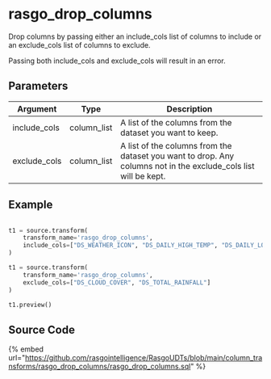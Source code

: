 

# rasgo_drop_columns

Drop columns by passing either an include_cols list of columns to include or an exclude_cols list of columns to exclude.

Passing both include_cols and exclude_cols will result in an error.


## Parameters

|   Argument   |    Type     |                                                   Description                                                   |
| ------------ | ----------- | --------------------------------------------------------------------------------------------------------------- |
| include_cols | column_list | A list of the columns from the dataset you want to keep.                                                        |
| exclude_cols | column_list | A list of the columns from the dataset you want to drop. Any columns not in the exclude_cols list will be kept. |


## Example

```python

t1 = source.transform(
    transform_name='rasgo_drop_columns',
    include_cols=["DS_WEATHER_ICON", "DS_DAILY_HIGH_TEMP", "DS_DAILY_LOW_TEMP"]
)

t1 = source.transform(
    transform_name='rasgo_drop_columns',
    exclude_cols=["DS_CLOUD_COVER", "DS_TOTAL_RAINFALL"]
)

t1.preview()

```

## Source Code

{% embed url="https://github.com/rasgointelligence/RasgoUDTs/blob/main/column_transforms/rasgo_drop_columns/rasgo_drop_columns.sql" %}

